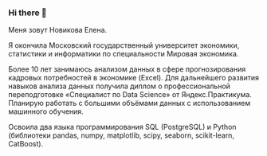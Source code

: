 ### Hi there 👋

<!--
**Novikova-EA/Novikova-EA** is a ✨ _special_ ✨ repository because its `README.md` (this file) appears on your GitHub profile.

Here are some ideas to get you started:

- 🔭 I’m currently working on ...
- 🌱 I’m currently learning ...
- 👯 I’m looking to collaborate on ...
- 🤔 I’m looking for help with ...
- 💬 Ask me about ...
- 📫 How to reach me: ...
- 😄 Pronouns: ...
- ⚡ Fun fact: ...
-->
Меня зовут Новикова Елена.

Я окончила Московский государственный университет экономики, статистики и информатики по специальности Мировая экономика.

Более 10 лет занимаюсь анализом данных в сфере прогнозирования кадровых потребностей в экономике (Excel). Для дальнейшего развития навыков анализа данных получила диплом о профессиональной переподготовке «Специалист по Data Science» от Яндекс.Практикума. Планирую работать с большими объёмами данных с использованием машинного обучения.

Освоила два языка программирования SQL (PostgreSQL) и Python (библиотеки pandas, numpy, matplotlib, scipy, seaborn, scikit-learn, CatBoost).
